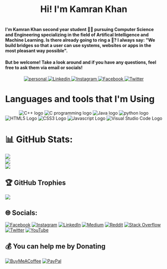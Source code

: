 <!-- About Me -->
<h1 align="center">Hi! I'm Kamran Khan <h1>
<h4>I'm Kamran Khan second year student 👨‍🎓 pursuing Computer Science and Engineering specializing in the field of Artifical Intelligence and Machine Learning. Is there already going to ring a 🔔? I always say: "We build bridges so that a user can use systems, websites or apps in the most pleasant way possible".</h4>
<h4>But be welcome! Take a look around and if you have any questions, feel free to ask them via email or socials!</h4>
<!-- Social Media -->
<p align="center" dir="auto">
    <a href="https://kamran1819g.github.io" rel="nofollow" >
        <img src="https://img.icons8.com/plasticine/100/000000/domain.png" alt="personal" style="max-width: 100%">
    </a>
    <a href="https://www.linkedin.com/in/kamran1819g" rel="nofollow">
        <img src="https://img.icons8.com/fluency/96/000000/linkedin.png" alt="Linkedin" style="max-width: 100%;">
    </a>
    <a href="https://www.instagram.com/kamran1819g" rel="nofollow">
        <img src="https://img.icons8.com/fluency/96/000000/instagram-new.png" alt="Instagram" style="max-width: 100%;">
    </a>
    <a href="https://www.facebook.com/kamran1819g" rel="nofollow">
        <img src="https://img.icons8.com/fluency/96/000000/facebook-new.png" alt="Facebook" style="max-width: 100%;">
    </a>
<a href="https://twitter.com/Kamran1819G" rel="nofollow">
        <img src="https://img.icons8.com/fluency/96/000000/twitter.png" alt="Twitter" style="max-width: 100%;">
    </a>
</p>
<!-- Programming Languages -->
<h1 align="left">Languages and tools that I'm Using</h1>
  <p align="center" dir="auto">
    <a>
      <img src="https://img.icons8.com/color/96/000000/c-plus-plus-logo.png" alt="C++ logo" style="max-width: 100%;">
    </a>
    <a>
        <img src="https://img.icons8.com/color/96/000000/c-programming.png" alt="C programming logo" style="max-width: 100%;">
    </a>
    <a>
        <img src="https://img.icons8.com/color/96/000000/java-coffee-cup-logo--v1.png" alt="Java logo" style="max-width: 100%;"/>
    </a>
    <a>
        <img src="https://img.icons8.com/color/96/000000/python--v1.png" alt="python logo" style="max-width: 100%;">
    </a>
    <a>
        <img src="https://img.icons8.com/color/96/000000/html-5--v1.png" alt="HTML5 Logo" style="max-width: 100%;">
    </a>
    <a>
        <img src="https://img.icons8.com/color/96/000000/css3.png" alt="CSS3 Logo" style="max-width: 100%;">
    </a>
    <a>
        <img src="https://img.icons8.com/color/96/000000/javascript--v2.png" alt="Javascript Logo" style="max-width: 100%;">
    </a>
    <a>
        <img src="https://img.icons8.com/fluency/96/000000/visual-studio-code-2019.png" alt="Visual Studio Code Logo" style="max-width: 100%;">
    </a>
</p>
    
# 📊 GitHub Stats:
![](https://github-readme-stats.vercel.app/api?username=Kamran1819G&theme=dark&hide_border=false&include_all_commits=true&count_private=false)<br/>
![](https://github-readme-streak-stats.herokuapp.com/?user=Kamran1819G&theme=dark&hide_border=false)<br/>
![](https://github-readme-stats.vercel.app/api/top-langs/?username=Kamran1819G&theme=dark&hide_border=false&include_all_commits=true&count_private=false&layout=compact)
</br>

## 🏆 GitHub Trophies
![](https://github-profile-trophy.vercel.app/?username=Kamran1819G&theme=radical&no-frame=false&no-bg=true&margin-w=4)
</br>
    
## 🌐 Socials:
[![Facebook](https://img.shields.io/badge/Facebook-%231877F2.svg?logo=Facebook&logoColor=white)](https://facebook.com/Kamran1819G) 
[![Instagram](https://img.shields.io/badge/Instagram-%23E4405F.svg?logo=Instagram&logoColor=white)](https://instagram.com/Kamran1819G) 
[![LinkedIn](https://img.shields.io/badge/LinkedIn-%230077B5.svg?logo=linkedin&logoColor=white)](https://linkedin.com/in/Kamran1819G) 
[![Medium](https://img.shields.io/badge/Medium-12100E?logo=medium&logoColor=white)](https://medium.com/@Kamran1819G) 
[![Reddit](https://img.shields.io/badge/Reddit-%23FF4500.svg?logo=Reddit&logoColor=white)](https://reddit.com/user/Kamran1819G) 
[![Stack Overflow](https://img.shields.io/badge/-Stackoverflow-FE7A16?logo=stack-overflow&logoColor=white)](https://stackoverflow.com/users/Kamran1819G) 
[![Twitter](https://img.shields.io/badge/Twitter-%231DA1F2.svg?logo=Twitter&logoColor=white)](https://twitter.com/Kamran1819G) 
[![YouTube](https://img.shields.io/badge/YouTube-%23FF0000.svg?logo=YouTube&logoColor=white)](https://youtube.com/c/Kamran1819G) 
</br>
    
## 💰 You can help me by Donating
  [![BuyMeACoffee](https://img.shields.io/badge/Buy%20Me%20a%20Coffee-ffdd00?style=for-the-badge&logo=buy-me-a-coffee&logoColor=black)](https://buymeacoffee.com/Kamran1819G) 
  [![PayPal](https://img.shields.io/badge/PayPal-00457C?style=for-the-badge&logo=paypal&logoColor=white)](https://paypal.me/Kamran1819G)
